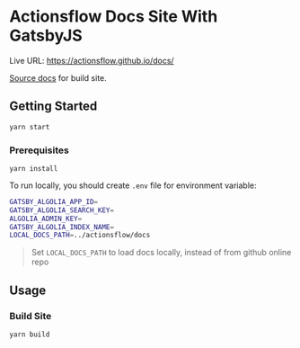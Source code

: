 # Actionsflow Docs Site With GatsbyJS

Live URL: <https://actionsflow.github.io/docs/>

[Source docs](https://github.com/actionsflow/actionsflow/tree/main/docs) for build site.

## Getting Started <a name = "getting_started"></a>

```bash
yarn start
```

### Prerequisites

```
yarn install
```

To run locally, you should create `.env` file for environment variable:

```bash
GATSBY_ALGOLIA_APP_ID=
GATSBY_ALGOLIA_SEARCH_KEY=
ALGOLIA_ADMIN_KEY=
GATSBY_ALGOLIA_INDEX_NAME=
LOCAL_DOCS_PATH=../actionsflow/docs
```

> Set `LOCAL_DOCS_PATH` to load docs locally, instead of from github online repo

## Usage <a name = "usage"></a>

### Build Site

```bash
yarn build
```
